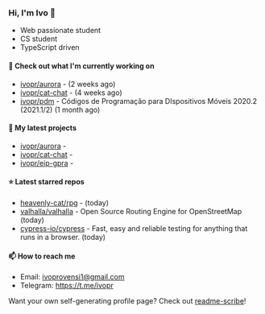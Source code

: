 ### Hi, I'm Ivo 👋

* Web passionate student
* CS student
* TypeScript driven

#### 👷 Check out what I'm currently working on

- [ivopr/aurora](https://github.com/ivopr/aurora) -  (2 weeks ago)
- [ivopr/cat-chat](https://github.com/ivopr/cat-chat) -  (4 weeks ago)
- [ivopr/pdm](https://github.com/ivopr/pdm) - Códigos de Programação para DIspositivos Móveis 2020.2 (2021.1/2) (1 month ago)

#### 🌱 My latest projects

- [ivopr/aurora](https://github.com/ivopr/aurora) - 
- [ivopr/cat-chat](https://github.com/ivopr/cat-chat) - 
- [ivopr/eip-gpra](https://github.com/ivopr/eip-gpra) - 

#### ⭐️ Latest starred repos

- [heavenly-cat/rpg](https://github.com/heavenly-cat/rpg) -  (today)
- [valhalla/valhalla](https://github.com/valhalla/valhalla) - Open Source Routing Engine for OpenStreetMap (today)
- [cypress-io/cypress](https://github.com/cypress-io/cypress) - Fast, easy and reliable testing for anything that runs in a browser. (today)

#### 📫 How to reach me

- Email: [ivoprovensi1@gmail.com](mailto://ivoprovensi1@gmail.com)
- Telegram: https://t.me/ivopr

Want your own self-generating profile page? Check out [readme-scribe](https://github.com/muesli/readme-scribe)!
